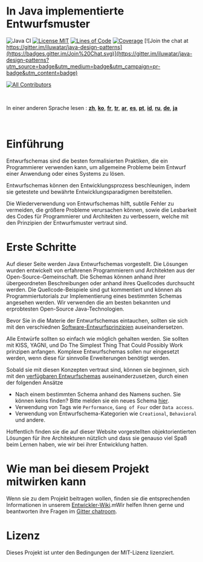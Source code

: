 <!-- the line below needs to be an empty line C: (its because kramdown isnt
     that smart and dearly wants an empty line before a heading to be able to
     display it as such, e.g. website) -->

# In Java implementierte Entwurfsmuster

![Java CI](https://github.com/iluwatar/java-design-patterns/workflows/Java%20CI/badge.svg)
[![License MIT](https://img.shields.io/badge/license-MIT-blue.svg)](https://raw.githubusercontent.com/iluwatar/java-design-patterns/master/LICENSE.md)
[![Lines of Code](https://sonarcloud.io/api/project_badges/measure?project=iluwatar_java-design-patterns&metric=ncloc)](https://sonarcloud.io/dashboard?id=iluwatar_java-design-patterns)
[![Coverage](https://sonarcloud.io/api/project_badges/measure?project=iluwatar_java-design-patterns&metric=coverage)](https://sonarcloud.io/dashboard?id=iluwatar_java-design-patterns)
[![Join the chat at https://gitter.im/iluwatar/java-design-patterns](https://badges.gitter.im/Join%20Chat.svg)](https://gitter.im/iluwatar/java-design-patterns?utm_source=badge&utm_medium=badge&utm_campaign=pr-badge&utm_content=badge)
<!-- ALL-CONTRIBUTORS-BADGE:START - Do not remove or modify this section -->
[![All Contributors](https://img.shields.io/badge/all_contributors-208-orange.svg?style=flat-square)](#contributors-)
<!-- ALL-CONTRIBUTORS-BADGE:END -->

<br/>

In einer anderen Sprache lesen : [**zh**](localization/zh/README.md), [**ko**](localization/ko/README.md), [**fr**](localization/fr/README.md), [**tr**](localization/tr/README.md), [**ar**](localization/ar/README.md), [**es**](localization/es/README.md), [**pt**](localization/pt/README.md), [**id**](localization/id/README.md), [**ru**](localization/ru/README.md), [**de**](localization/de/README.md), [**ja**](localization/ja/README.md)

<br/>

# Einführung

Entwurfschemas sind die besten formalisierten Praktiken, die ein Programmierer verwenden kann,
um allgemeine Probleme beim Entwurf einer Anwendung oder eines Systems zu lösen.

Entwurfschemas können den Entwicklungsprozess beschleunigen, indem sie getestete und bewährte
Entwicklungsparadigmen bereitstellen.

Die Wiederverwendung von Entwurfschemas hilft, subtile Fehler zu vermeiden, die größere
Probleme verursachen können, sowie die Lesbarkeit des Codes für Programmierer und Architekten zu verbessern, 
welche mit den Prinzipien der Entwurfsmuster vertraut sind.

# Erste Schritte

Auf dieser Seite werden Java Entwurfschemas vorgestellt. Die Lösungen wurden entwickelt von
erfahrenen Programmierern und Architekten aus der Open-Source-Gemeinschaft. Die
Schemas können anhand ihrer übergeordneten Beschreibungen oder anhand ihres
Quellcodes durchsucht werden. Die Quellcode-Beispiele sind gut kommentiert und können als
Programmiertutorials zur Implementierung eines bestimmten Schemas angesehen werden. Wir  verwenden die am besten
bekannten und erprobtesten Open-Source Java-Technologien.

Bevor Sie in die Materie der Entwurfschemas eintauchen, sollten sie sich mit den verschiednen
[Software-Entwurfsprinzipien](https://java-design-patterns.com/principles/) auseinandersetzen.

Alle Entwürfe sollten so einfach wie möglich gehalten werden. Sie sollten mit KISS, YAGNI,
und Do The Simplest Thing That Could Possibly Work prinzipen anfangen. Komplexe Entwurfschemas sollen nur eingesetzt werden, wenn diese für sinnvolle Erweiterungen benötigt werden.

Sobald sie mit diesen Konzepten vertraut sind, können sie beginnen, sich mit den [verfügbaren Entwurfschemas](https://java-design-patterns.com/patterns/) auseinanderzusetzen, durch einen
der folgenden Ansätze

 - Nach einem bestimmten Schema anhand des Namens suchen. 
 Sie können keins finden? Bitte melden sie ein neues Schema [hier](https://github.com/iluwatar/java-design-patterns/issues).
 - Verwendung von Tags wie `Performance`, `Gang of Four` oder `Data access`.
 - Verwendung von Entwurfschema-Kategorien wie `Creational`, `Behavioral` und andere.

Hoffentlich finden sie die auf dieser Website vorgestellten objektorientierten Lösungen
für ihre Architekturen nützlich und dass sie genauso viel Spaß beim Lernen haben, wie wir bei ihrer Entwicklung hatten.

# Wie man bei diesem Projekt mitwirken kann

Wenn sie zu dem Projekt beitragen wollen, finden sie die entsprechenden Informationen in
unserem [Entwickler-Wiki](https://github.com/iluwatar/java-design-patterns/wiki).mWir helfen Ihnen
gerne und beantworten ihre Fragen im [Gitter chatroom](https://gitter.im/iluwatar/java-design-patterns).

# Lizenz

Dieses Projekt ist unter den Bedingungen der MIT-Lizenz lizenziert.
